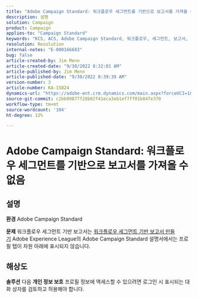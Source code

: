 ```yaml
---
title: "Adobe Campaign Standard: 워크플로우 세그먼트를 기반으로 보고서를 가져올 수 없음"
description: 설명
solution: Campaign
product: Campaign
applies-to: "Campaign Standard"
keywords: "KCS, ACS, Adobe Campaign Standard, 워크플로우, 세그먼트, 보고서, FAQ"
resolution: Resolution
internal-notes: "E-000166683"
bug: false
article-created-by: Jim Menn
article-created-date: "9/30/2022 8:32:01 AM"
article-published-by: Jim Menn
article-published-date: "9/30/2022 8:39:39 AM"
version-number: 3
article-number: KA-15824
dynamics-url: "https://adobe-ent.crm.dynamics.com/main.aspx?forceUCI=1&pagetype=entityrecord&etn=knowledgearticle&id=446e2f58-9a40-ed11-9db1-0022480866ad"
source-git-commit: c2bb99877f28b82f41eca3eb1ef7ff01b847e370
workflow-type: tm+mt
source-wordcount: '104'
ht-degree: 12%

---
```


# Adobe Campaign Standard: 워크플로우 세그먼트를 기반으로 보고서를 가져올 수 없음

## 설명


<b>환경</b>
Adobe Campaign Standard

<b>문제</b>
워크플로우 세그먼트 기반 보고서는 [워크플로우 세그먼트 기반 보고서 만들기](https://docs.adobe.com/content/help/ko-KR/campaign-standard/using/reporting/customizing-reports/creating-a-report-workflow-segment.html) Adobe Experience League의 Adobe Campaign Standard 설명서에서는 프로필 탭이 차원 아래에 표시되지 않습니다.




## 해상도


<b>솔루션</b>
다음 <b>개인 정보 보호</b> 프로필 정보에 액세스할 수 있으려면 로그인 시 표시되는 대화 상자를 검토하고 허용해야 합니다.

